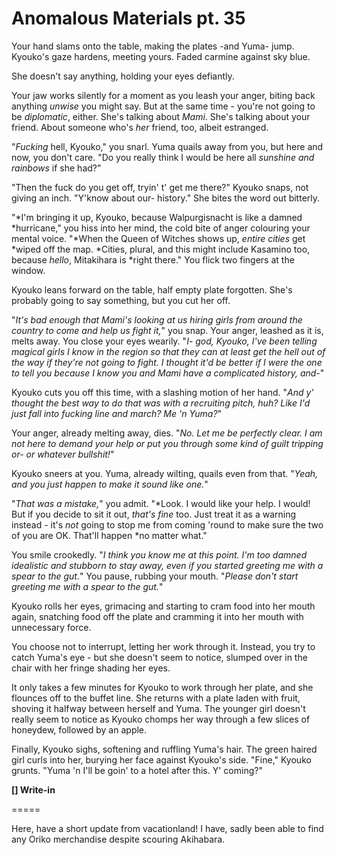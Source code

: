# Anomalous Materials pt. 35

Your hand slams onto the table, making the plates -and Yuma- jump. Kyouko's gaze hardens, meeting yours. Faded carmine against sky blue.

She doesn't say anything, holding your eyes defiantly.

Your jaw works silently for a moment as you leash your anger, biting back anything *unwise* you might say. But at the same time - you're not going to be *diplomatic*, either. She's talking about *Mami*. She's talking about your friend. About someone who's *her* friend, too, albeit estranged.

"*Fucking* hell, Kyouko," you snarl. Yuma quails away from you, but here and now, you don't care. "Do you really think I would be here all *sunshine and rainbows* if she had?"

"Then the fuck do you get off, tryin' t' get me there?" Kyouko snaps, not giving an inch. "Y'know about our- history." She bites the word out bitterly.

"\*I'm bringing it up, Kyouko, because Walpurgisnacht is like a damned \*hurricane," you hiss into her mind, the cold bite of anger colouring your mental voice. "\*When the Queen of Witches shows up, *entire cities* get \*wiped off the map. \*Cities, plural, and this might include Kasamino too, because *hello*, Mitakihara is \*right there." You flick two fingers at the window.

Kyouko leans forward on the table, half empty plate forgotten. She's probably going to say something, but you cut her off.

"*It's bad enough that Mami's looking at us hiring girls from around the country to come and help us fight it,*" you snap. Your anger, leashed as it is, melts away. You close your eyes wearily. "*I- *god*, Kyouko, I've been telling magical girls I know in the region so that they can at least get the *hell* out of the way if they're not going to fight. I thought it'd be better if *I* were the one to tell you because I *know* you and Mami have a complicated history, and-*"

Kyouko cuts you off this time, with a slashing motion of her hand. "*And y' thought the best way to do that was with a recruiting pitch, huh? Like I'd just fall into fucking line and march? Me 'n Yuma?*"

Your anger, already melting away, dies. "*No. Let me be *perfectly* clear. I am *not* here to demand your help or put you through some kind of guilt tripping or- or whatever bullshit!*"

Kyouko sneers at you. Yuma, already wilting, quails even from that. "*Yeah, and you just *happen* to make it sound like one.*"

"*That was a mistake,*" you admit. "\*Look. I would like your help. I would! But if you decide to sit it out, *that's fine* too. Just treat it as a warning instead - it's *not* going to stop me from coming 'round to make sure the two of you are OK. That'll happen \*no matter what."

You smile crookedly. "*I think you know me at this point. I'm too damned idealistic and stubborn to stay away, even if you started greeting me with a spear to the gut.*" You pause, rubbing your mouth. "*Please don't start greeting me with a spear to the gut.*"

Kyouko rolls her eyes, grimacing and starting to cram food into her mouth again, snatching food off the plate and cramming it into her mouth with unnecessary force.

You choose not to interrupt, letting her work through it. Instead, you try to catch Yuma's eye - but she doesn't seem to notice, slumped over in the chair with her fringe shading her eyes.

It only takes a few minutes for Kyouko to work through her plate, and she flounces off to the buffet line. She returns with a plate laden with fruit, shoving it halfway between herself and Yuma. The younger girl doesn't really seem to notice as Kyouko chomps her way through a few slices of honeydew, followed by an apple.

Finally, Kyouko sighs, softening and ruffling Yuma's hair. The green haired girl curls into her, burying her face against Kyouko's side. "Fine," Kyouko grunts. "Yuma 'n I'll be goin' to a hotel after this. Y' coming?"

**\[] Write-in**

\=====​

Here, have a short update from vacationland! I have, sadly been able to find any Oriko merchandise despite scouring Akihabara.
